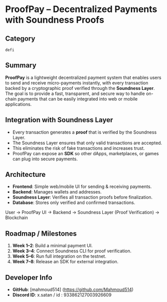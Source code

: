 # ProofPay – Decentralized Payments with Soundness Proofs

## Category  
`defi`

## Summary  
**ProofPay** is a lightweight decentralized payment system that enables users to send and receive micro-payments instantly, with every transaction backed by a cryptographic proof verified through the **Soundness Layer**.  
The goal is to provide a fast, transparent, and secure way to handle on-chain payments that can be easily integrated into web or mobile applications.

## Integration with Soundness Layer  
- Every transaction generates a **proof** that is verified by the Soundness Layer.  
- The Soundness Layer ensures that only valid transactions are accepted.  
- This eliminates the risk of fake transactions and increases trust.  
- ProofPay can expose an **SDK** so other dApps, marketplaces, or games can plug into secure payments.

## Architecture  
- **Frontend**: Simple web/mobile UI for sending & receiving payments.  
- **Backend**: Manages wallets and addresses.  
- **Soundness Layer**: Verifies all transaction proofs before finalization.  
- **Database**: Stores only verified and confirmed transactions.  

User -> ProofPay UI -> Backend -> Soundness Layer (Proof Verification) -> Blockchain



## Roadmap / Milestones  
1. **Week 1–2**: Build a minimal payment UI.  
2. **Week 3–4**: Connect Soundness CLI for proof verification.  
3. **Week 5–6**: Run full integration on the testnet.  
4. **Week 7–8**: Release an SDK for external integration.  

## Developer Info  
- **GitHub**: [mahmoud514] (https://github.com/Mahmoud514)  
- **Discord ID**: x.satan / id : 933862127003926609
